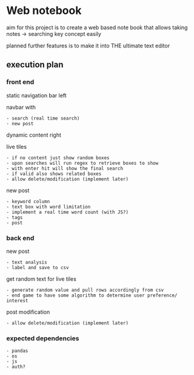 # Web notebook

aim for this project is to create a web based note book that allows taking notes -> searching key concept easily

planned further features is to make it into THE ultimate text editor

## execution plan

### front end

static navigation bar left

navbar with 

	- search (real time search)
	- new post

dynamic content right

live tiles

	- if no content just show random boxes
	- upon searches will run regex to retrieve boxes to show
	- with enter hit will show the final search
	- if valid also shows related boxes
	- allow delete/modification (implement later)

new post

	- keyword column
	- text box with word limitation
	- implement a real time word count (with JS?)
	- tags
	- post

### back end

new post

	- text analysis
	- label and save to csv

get random text for live tiles

	- generate random value and pull rows accordingly from csv
	- end game to have some algorithm to determine user preference/ interest

post modification

	- allow delete/modification (implement later)


### expected dependencies

	- pandas
	- os
	- js
	- auth?